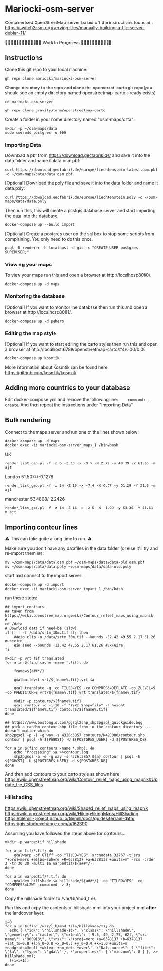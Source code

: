 # Mariocki-osm-server

Containerised OpenStreetMap server based off the instructions found at : https://switch2osm.org/serving-tiles/manually-building-a-tile-server-debian-11/

:construction::construction::construction::construction::construction::construction::construction::construction::construction::construction::construction::construction::construction: Work In Progreess :construction::construction::construction::construction::construction::construction::construction::construction::construction::construction::construction:
## Instructions
Clone this git repo to your local machine:

```
gh repo clone mariocki/mariocki-osm-server
```

Change directory to the repo and clone the openstreet-carto git repo(you should see an empty directory named openstreetmap-carto already exists)

```
cd mariocki-osm-server

gh repo clone gravitystorm/openstreetmap-carto
```

Create a folder in your home directory named "osm-maps/data":
```
mkdir -p ~/osm-maps/data
sudo useradd postgres -u 999
```

### Importing Data
Download a pbf from https://download.geofabrik.de/ and save it into the data folder and name it data.osm.pbf:

```
curl https://download.geofabrik.de/europe/liechtenstein-latest.osm.pbf -o ~/osm-maps/data/data.osm.pbf
```

[Optional]
Download the poly file and save it into the data folder and name it data.poly:

```
curl https://download.geofabrik.de/europe/liechtenstein.poly -o ~/osm-maps/data/data.poly
```

Then run this, this will create a postgis database server and start importing the data into the database.
```
docker-compose up --build import
```

[Optional]
Create a postgres user on the sql box to stop some scripts from complaining.
You only need to do this once.
```
psql -U renderer -h localhost -d gis -c "CREATE USER postgres SUPERUSER;"
```

### Viewing your maps
To view your maps run this and open a browser at http://localhost:8080/.
```
docker-compose up -d maps
```

### Monitoring the database
[Optional]
If you want to monitor the database then run this and open a browser at http://localhost:8081/.
```
docker-compose up -d pghero
```

### Editing the map style
[Optional]
If you want to start editing the carto styles then run this and open a browser at http://localhost:6789/openstreetmap-carto/#4/0.00/0.00
```
docker-compose up kosmtik
```
More information about Kosmtik can be found here https://github.com/kosmtik/kosmtik

## Adding more countries to your database
Edit docker-compose.yml and remove the following line: `    command: --create`.
And then repeat the instructions under "Importing Data"

## Bulk rendering
Connect to the maps server and run one of the lines shown below:
```
docker-compose up -d maps
docker exec -it mariocki-osm-server_maps_1 /bin/bash
```

UK

`render_list_geo.pl -f -z 6 -Z 13 -x -9.5 -X 2.72 -y 49.39 -Y 61.26 -m ajt`

London 51.5074/-0.1278

`render_list_geo.pl -f -z 14 -Z 18 -x -7.4 -X 0.57 -y 51.29 -Y 51.8 -m ajt`

manchester 53.4808/-2.2426

`render_list_geo.pl -f -z 14 -Z 16 -x -2.5 -X -1.99 -y 53.36 -Y 53.61 -m ajt`


## Importing contour lines
:warning: This can take quite a long time to run. :warning:

Make sure you don't have any datafiles in the data folder (or else it'll try and re-import them :smile:):
```
mv ~/osm-maps/data/data.osm.pbf ~/osm-maps/data/data-old.osm.pbf 
mv ~/osm-maps/data/data.poly ~/osm-maps/data/data-old.poly
```

start and connect to the import server:
```
docker-compose up -d import
docker exec -it mariocki-osm-server_import_1 /bin/bash
```

run these steps:
```
## import contours
## taken from https://wiki.openstreetmap.org/wiki/Contour_relief_maps_using_mapnik
#
cd /data
# Download data if need-be (slow)
if [[ ! -f /data/srtm_30m.tif ]]; then
    ##eio clip -o /data/srtm_30m.tif --bounds -12.42 49.55 2.17 61.26 #uk+eire
    eio seed --bounds -12.42 49.55 2.17 61.26 #uk+eire
fi

mkdir -p vrt tif translated
for a in $(find cache -name *.tif); do

    fname=${a##*/}

    gdalbuildvrt vrt/${fname%.tif}.vrt $a

    gdal_translate -q -co TILED=YES -co COMPRESS=DEFLATE -co ZLEVEL=9 -co PREDICTOR=2 vrt/${fname%.tif}.vrt translated/${fname%.tif}

    mkdir -p contours/${fname%.tif}
    gdal_contour -q -i 10 -f "ESRI Shapefile" -a height translated/${fname%.tif} contours/${fname%.tif}
done

## https://www.bostongis.com/pgsql2shp_shp2pgsql_quickguide.bqg
## pick a random contour.shp file from in the contour directory ... doesn't matter which.
shp2pgsql -p -I -g way -s 4326:3857 contours/N49E000/contour.shp contour | psql -h ${PGHOST} -U ${POSTGRES_USER} -d ${POSTGRES_DB}

for a in $(find contours -name *.shp); do
    echo "Processing" $a >>contour.log
    shp2pgsql -a -e -g way -s 4326:3857 ${a} contour | psql -h ${PGHOST} -U ${POSTGRES_USER} -d ${POSTGRES_DB}
done
```

And then add contours to your carto style as shown here https://wiki.openstreetmap.org/wiki/Contour_relief_maps_using_mapnik#Update_the_CSS_files

### Hillshading
https://wiki.openstreetmap.org/wiki/Shaded_relief_maps_using_mapnik
https://wiki.openstreetmap.org/wiki/HikingBikingMaps/HillShading
https://tilemill-project.github.io/tilemill/docs/guides/terrain-data/
https://gis.stackexchange.com/a/162390

Assuming you have followed the steps above for contours...
```
mkdir -p warpedtif hillshade

for a in tif/*.tif; do 
    gdalwarp -of GTiff -co "TILED=YES" -srcnodata 32767 -t_srs "+proj=merc +ellps=sphere +R=6378137 +a=6378137 +units=m" -rcs -order 3 -tr 30 30 -multi $a warpedtif/${a##*/};
done

for a in warpedtif/*.tif; do 
    gdaldem hillshade $a hillshade/${a##*/} -co "TILED=YES" -co "COMPRESS=LZW" -combined -z 3;
done
```

Copy the hillshade folder to /var/lib/mod_tile/.

Run this and copy the contents of hillshade.mml into your project.mml __after__ the landcover layer.
```
i=0
for a in $(find /var/lib/mod_tile/hillshade/*); do 
  echo { \"id\": \"hillshade-$i\", \"class\": \"hillshade\", \"geometry\": \"raster\", \"extent\": [-9.5, 49, 2.75, 62], \"srs-name\": \"900913\", \"srs\": \"+proj=merc +a=6378137 +b=6378137 +lat_ts=0.0 +lon_0=0.0 +x_0=0.0 +y_0=0.0 +k=1.0 +units=m +nadgrids=@null +wktext +no_defs +over\", \"Datasource\": { \"file\": \"$a\", \"type\": \"gdal\" }, \"properties\": { \"minzoom\": 8 } }, >> hillshade.mml; 
  ((i=i+1))
done
```
